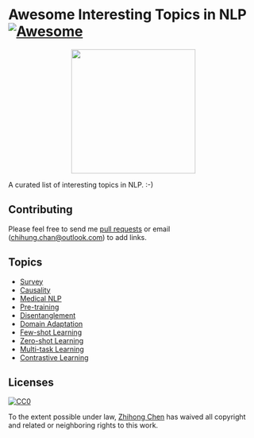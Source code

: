 # Awesome Interesting Topics in NLP[![Awesome](https://awesome.re/badge.svg)](https://awesome.re)

<p align="center">
  <img width="250" src="https://camo.githubusercontent.com/1131548cf666e1150ebd2a52f44776d539f06324/68747470733a2f2f63646e2e7261776769742e636f6d2f73696e647265736f726875732f617765736f6d652f6d61737465722f6d656469612f6c6f676f2e737667" "Awesome!">
</p>

A curated list of interesting topics in NLP. :-)

## Contributing
Please feel free to send me [pull requests](https://github.com/zhjohnchan/awesome-interesting-topics-in-nlp/pulls) or email (chihung.chan@outlook.com) to add links.

## Topics
 - [Survey](https://github.com/zhjohnchan/awesome-nlp-surveys)
 - [Causality](https://github.com/zhjohnchan/awesome-causality-in-nlp)
 - [Medical NLP](https://github.com/zhjohnchan/awesome-medical-nlp)
 - [Pre-training](https://github.com/zhjohnchan/awesome-pretraining-in-nlp)
 - [Disentanglement](https://github.com/zhjohnchan/awesome-disentanglement-in-nlp)
 - [Domain Adaptation](https://github.com/zhjohnchan/awesome-domain-adaptation-in-nlp)
 - [Few-shot Learning](https://github.com/zhjohnchan/awesome-few-shot-learning-in-nlp)
 - [Zero-shot Learning](https://github.com/zhjohnchan/awesome-zero-shot-learning-in-nlp)
 - [Multi-task Learning](https://github.com/zhjohnchan/awesome-multi-task-learning-in-nlp)
 - [Contrastive Learning](https://github.com/zhjohnchan/awesome-contrastive-learning-in-nlp)
 

## Licenses

[![CC0](http://i.creativecommons.org/p/zero/1.0/88x31.png)](http://creativecommons.org/publicdomain/zero/1.0/)

To the extent possible under law, [Zhihong Chen](https://github.com/zhjohnchan) has waived all copyright and related or neighboring rights to this work.
